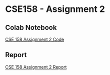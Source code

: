# CSE158 - Assignment 2

## Colab Notebook
[CSE 158 Assignment 2 Code](https://colab.research.google.com/github/e7tran/CSE158-Assignment2/blob/main/assignment2.ipynb)

## Report 

[CSE 158 Assignment 2 Report](https://docs.google.com/document/d/12clpyATcstmyn9LRVKeZ-L4uCJ7YoJI8-BJ2PGvcE8U/edit?tab=t.0)
